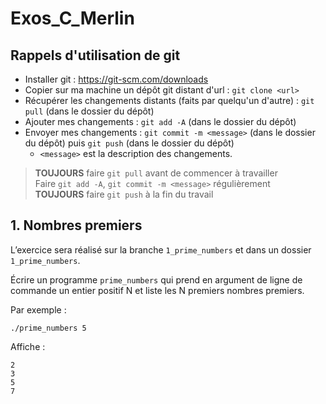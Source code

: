 # Exos_C_Merlin

## Rappels d'utilisation de git

- Installer git : https://git-scm.com/downloads
- Copier sur ma machine un dépôt git distant d'url <url> : `git clone <url>`
- Récupérer les changements distants (faits par quelqu'un d'autre) : `git pull` (dans le dossier du dépôt)
- Ajouter mes changements : `git add -A`  (dans le dossier du dépôt)
- Envoyer mes changements : `git commit -m <message>` (dans le dossier du dépôt) puis `git push` (dans le dossier du dépôt)
  - `<message>` est la description des changements.
 
> **TOUJOURS** faire `git pull` avant de commencer à travailler  
> Faire `git add -A`, `git commit -m <message>` régulièrement  
> **TOUJOURS** faire `git push` à la fin du travail  

## 1. Nombres premiers

L’exercice sera réalisé sur la branche `1_prime_numbers` et dans un dossier `1_prime_numbers`.

Écrire un programme `prime_numbers` qui prend en argument de ligne de commande un entier positif N et liste les N premiers nombres premiers.

Par exemple :
```
./prime_numbers 5
```
Affiche :
```
2
3
5
7
```

